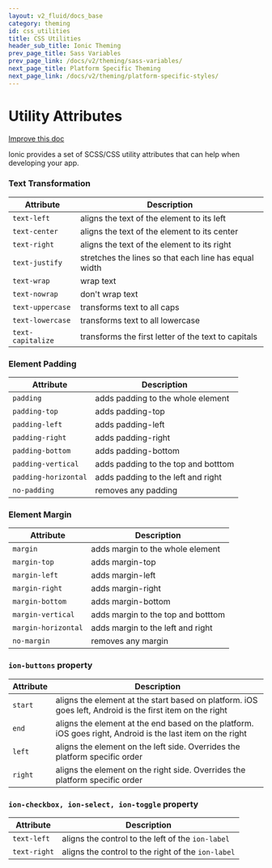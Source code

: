 ```yaml
---
layout: v2_fluid/docs_base
category: theming
id: css_utilities
title: CSS Utilities
header_sub_title: Ionic Theming
prev_page_title: Sass Variables
prev_page_link: /docs/v2/theming/sass-variables/
next_page_title: Platform Specific Theming
next_page_link: /docs/v2/theming/platform-specific-styles/
---
```



<h1 class="title">Utility Attributes</h1>

<a class="improve-v2-docs" href='https://github.com/driftyco/ionic-site/edit/master/content/docs/v2/theming/css-utilities/index.md'>
  Improve this doc
</a>

Ionic provides a set of SCSS/CSS utility attributes that can help when developing your app.

### Text Transformation

| Attribute         | Description                                           |
|-------------------|-------------------------------------------------------|
| `text-left`       | aligns the text of the element to its left            |
| `text-center`     | aligns the text of the element to its center          |
| `text-right`      | aligns the text of the element to its right           |
| `text-justify`    | stretches the lines so that each line has equal width |
| `text-wrap`       | wrap text                                             |
| `text-nowrap`     | don't wrap text                                       |
| `text-uppercase`  | transforms text to all caps                           |
| `text-lowercase ` | transforms text to all lowercase                      |
| `text-capitalize` | transforms the first letter of the text to capitals   |

### Element Padding


| Attribute            | Description                         |
|----------------------|-------------------------------------|
| `padding`            | adds padding to the whole element   |
| `padding-top`        | adds padding-top                    |
| `padding-left`       | adds padding-left                   |
| `padding-right`      | adds padding-right                  |
| `padding-bottom`     | adds padding-bottom                 |
| `padding-vertical`   | adds padding to the top and botttom |
| `padding-horizontal` | adds padding to the left and right  |
| `no-padding`         | removes any padding                 |

### Element Margin


| Attribute            | Description                         |
|----------------------|-------------------------------------|
| `margin`             | adds margin to the whole element    |
| `margin-top`         | adds margin-top                     |
| `margin-left`        | adds margin-left                    |
| `margin-right`       | adds margin-right                   |
| `margin-bottom`      | adds margin-bottom                  |
| `margin-vertical`    | adds margin to the top and botttom  |
| `margin-horizontal`  | adds margin to the left and right   |
| `no-margin`          | removes any margin                  |


### `ion-buttons` property

| Attribute | Description                                                                                                |
|-----------|------------------------------------------------------------------------------------------------------------|
| `start`   | aligns the element at the start based on platform. iOS goes left, Android is the first item on the right   |
| `end`     | aligns the element at the end based on the platform. iOS goes right, Android is the last item on the right |
| `left`    | aligns the element on the left side. Overrides the platform specific order                                 |
| `right`   | aligns the element on the right side. Overrides the platform specific order                                |


### `ion-checkbox, ion-select, ion-toggle` property

| Attribute         | Description                                           |
|-------------------|-------------------------------------------------------|
| `text-left`       | aligns the control to the left of the `ion-label`     |
| `text-right`      | aligns the control to the right of the `ion-label`    |
